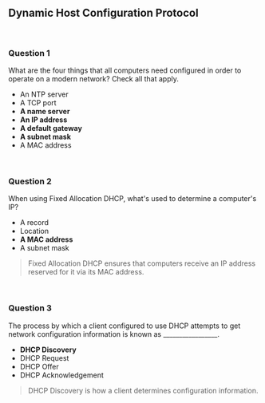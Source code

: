 ## Dynamic Host Configuration Protocol

<br>

### Question 1

What are the four things that all computers need configured in order to operate on a modern network? Check all that apply.

* An NTP server
* A TCP port
* **A name server**
* **An IP address**
* **A default gateway**
* **A subnet mask**
* A MAC address

<br>

### Question 2

When using Fixed Allocation DHCP, what's used to determine a computer's IP?

* A record
* Location
* **A MAC address**
* A subnet mask

> Fixed Allocation DHCP ensures that computers receive an IP address reserved for it via its MAC address.

<br>

### Question 3

The process by which a client configured to use DHCP attempts to get network configuration information is known as _________________.

* **DHCP Discovery**
* DHCP Request
* DHCP Offer
* DHCP Acknowledgement

> DHCP Discovery is how a client determines configuration information.
